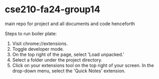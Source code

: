 # cse210-fa24-group14
main repo for project and all documents and code henceforth

Steps to run boiler plate:
1. Visit chrome://extensions.
2. Toggle developer mode.
3. On the top right of the page, select 'Load unpacked.'
5. Select a folder under the project directory.
6. Click on your extensions tool on the top right of your screen. In the drop-down menu, select the 'Quick Notes' extension.
